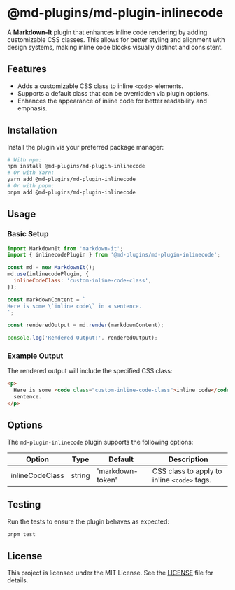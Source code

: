 # @md-plugins/md-plugin-inlinecode

A **Markdown-It** plugin that enhances inline code rendering by adding customizable CSS classes. This allows for better styling and alignment with design systems, making inline code blocks visually distinct and consistent.

## Features

- Adds a customizable CSS class to inline `<code>` elements.
- Supports a default class that can be overridden via plugin options.
- Enhances the appearance of inline code for better readability and emphasis.

## Installation

Install the plugin via your preferred package manager:

```bash
# With npm:
npm install @md-plugins/md-plugin-inlinecode
# Or with Yarn:
yarn add @md-plugins/md-plugin-inlinecode
# Or with pnpm:
pnpm add @md-plugins/md-plugin-inlinecode
```

## Usage

### Basic Setup

```js
import MarkdownIt from 'markdown-it';
import { inlinecodePlugin } from '@md-plugins/md-plugin-inlinecode';

const md = new MarkdownIt();
md.use(inlinecodePlugin, {
  inlineCodeClass: 'custom-inline-code-class',
});

const markdownContent = `
Here is some \`inline code\` in a sentence.
`;

const renderedOutput = md.render(markdownContent);

console.log('Rendered Output:', renderedOutput);
```

### Example Output

The rendered output will include the specified CSS class:

```html
<p>
  Here is some <code class="custom-inline-code-class">inline code</code> in a
  sentence.
</p>
```

## Options

The `md-plugin-inlinecode` plugin supports the following options:

| Option          | Type   | Default          | Description                                 |
| --------------- | ------ | ---------------- | ------------------------------------------- |
| inlineCodeClass | string | 'markdown-token' | CSS class to apply to inline `<code>` tags. |

## Testing

Run the tests to ensure the plugin behaves as expected:

```bash
pnpm test
```

## License

This project is licensed under the MIT License. See the [LICENSE](LICENSE.md) file for details.
